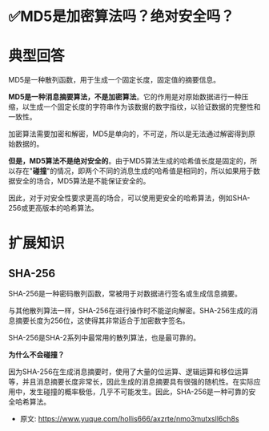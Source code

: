 # ✅MD5是加密算法吗？绝对安全吗？
<!--page header-->

<a name="ZqcRY"></a>
# 典型回答

MD5是一种散列函数，用于生成一个固定长度，固定值的摘要信息。

**MD5是一种消息摘要算法，不是加密算法**。它的作用是对原始数据进行一种压缩，以生成一个固定长度的字符串作为该数据的数字指纹，以验证数据的完整性和一致性。

加密算法需要加密和解密，MD5是单向的，不可逆，所以是无法通过解密得到原始数据的。

**但是，MD5算法不是绝对安全的**。由于MD5算法生成的哈希值长度是固定的，所以存在"**碰撞**"的情况，即两个不同的消息生成的哈希值是相同的，所以如果用于数据安全的场合，MD5算法是不能保证安全的。

因此，对于对安全性要求更高的场合，可以使用更安全的哈希算法，例如SHA-256或更高版本的哈希算法。

<a name="YAvuo"></a>
# 扩展知识

<a name="ypYjZ"></a>
## SHA-256

SHA-256是一种密码散列函数，常被用于对数据进行签名或生成信息摘要。

与其他散列算法一样，SHA-256在进行操作时不能逆向解密。SHA-256生成的消息摘要长度为256位，这使得其非常适合于加密数字签名。

SHA-256是SHA-2系列中最常用的散列算法，也是最可靠的。

**为什么不会碰撞？**

因为SHA-256在生成消息摘要时，使用了大量的位运算、逻辑运算和移位运算等，并且消息摘要长度非常长，因此生成的消息摘要具有很强的随机性。在实际应用中，发生碰撞的概率极低，几乎不可能发生。因此，SHA-256是一种可靠的安全哈希算法。


<!--page footer-->
- 原文: <https://www.yuque.com/hollis666/axzrte/nmo3mutxsll6ch8s>